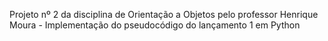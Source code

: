Projeto nº 2 da disciplina de Orientação a Objetos pelo professor Henrique Moura - Implementação do pseudocódigo do lançamento 1 em Python
